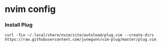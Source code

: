 # nvim config

### Install Plug
```curl -fLo ~/.local/share/nvim/site/autoload/plug.vim --create-dirs https://raw.githubusercontent.com/junegunn/vim-plug/master/plug.vim```
